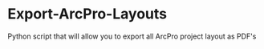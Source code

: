 # Export-ArcPro-Layouts
Python script that will allow you to export all ArcPro project layout as PDF's

